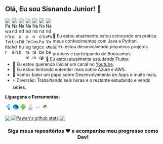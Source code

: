## Olá, Eu sou Sisnando Junior! 👋

<a href="https://twitter.com/nando_junior30">
  <img align="left" alt="Pawan's Twitter" width="22px" src="https://cdn.jsdelivr.net/npm/simple-icons@v3/icons/twitter.svg" />
</a>
<a href="https://www.linkedin.com/in/sisnando-junior-812050b6/">
  <img align="left" alt="Nando Linkdein" width="22px" src="https://cdn.jsdelivr.net/npm/simple-icons@v3/icons/linkedin.svg" />
</a>
<a href="https://github.com/nandodevs">
  <img align="left" alt="Nando Github" width="22px" src="https://cdn.jsdelivr.net/npm/simple-icons@v3/icons/github.svg" />
</a>
<a href="https://t.me/jrnand_o">
  <img align="left" alt="Nando Telegram" width="22px" src="https://cdn.jsdelivr.net/npm/simple-icons@v3/icons/telegram.svg" />
</a>
<a href="https://www.instagram.com/sisnando_dev/">
  <img align="left" alt="Nando Instagram" width="22px" src="https://cdn.jsdelivr.net/npm/simple-icons@v3/icons/instagram.svg" />
</a>
<a href="https://www.facebook.com/sisnandojr29">
  <img align="left" alt="Nando's Facebook" width="22px" src="https://cdn.jsdelivr.net/npm/simple-icons@v3/icons/facebook.svg" />
</a>
<a href="https://www.youtube.com/channel/UCtWB16LKf2F8-Pz-8fBOK_Q?view_as=subscriber">
  <img align="left" alt="Nando's Youtube" width="22px" src="https://cdn.jsdelivr.net/npm/simple-icons@v3/icons/youtube.svg" />
</a>

<br/>
<br/>


- 🔭 Eu estou atualmente estou colocando em prática meus conhecimentos com Java e Python.
- 💻 Eu estou desenvolvendo pequenos projetos práticos e participando de Bootcamps.
- 🌱 Eu estou atualmente estudando Flutter.
- 👯 Eu estou querendo iniciar um canal no [Youtube](https://www.youtube.com/channel/UCtWB16LKf2F8-Pz-8fBOK_Q?view_as=subscriber).
- 🤔 Eu estou tentando entender mais sobre Azure e AWS.
- 💬 Vamos bater um papo sobre Desenvolvimento de Apps e muito mais.
- ⚡ Diversão: Trabalhando seis horas e o restante estudando e vendo séries.

**Liguagens e Ferramentas:**  

<code><img height="20" src="https://raw.githubusercontent.com/github/explore/80688e429a7d4ef2fca1e82350fe8e3517d3494d/topics/flutter/flutter.png"></code>
<code><img height="20" src="https://raw.githubusercontent.com/github/explore/80688e429a7d4ef2fca1e82350fe8e3517d3494d/topics/dart/dart.png"></code>
<code><img height="20" src="https://raw.githubusercontent.com/github/explore/80688e429a7d4ef2fca1e82350fe8e3517d3494d/topics/android/android.png"></code>
<code><img height="20" src="https://raw.githubusercontent.com/github/explore/80688e429a7d4ef2fca1e82350fe8e3517d3494d/topics/java/java.png"></code>
<code><img height="20" src="https://raw.githubusercontent.com/github/explore/80688e429a7d4ef2fca1e82350fe8e3517d3494d/topics/mysql/mysql.png"></code>
<code><img height="20" src="https://raw.githubusercontent.com/github/explore/80688e429a7d4ef2fca1e82350fe8e3517d3494d/topics/python/python.png"></code>    

<a href="https://github.com/iampawan">
  <img align="center" src="https://github-readme-stats.vercel.app/api/top-langs/?username=nandodevs&theme=dark&hide_langs_below=1" />
</a>
<a href="https://github.com/iampawan">
 <img align="center" src="https://github-readme-stats.vercel.app/api?username=nandodevs&show_icons=true&theme=dracula&line_height=27" alt="Pawan's github stats"/>
</a>
<a href="https://github.com/nandodevs/GameNaveEspacialPython">
  <img align="center" src="https://github-readme-stats.vercel.app/api/pin/?username=nandodevs&repo=GameNaveEspacialPython&theme=dark" />
</a>

<div align="center">
  
### Siga meus repositórios ❤️ e acompanhe meu progresso como Dev!

</div>

